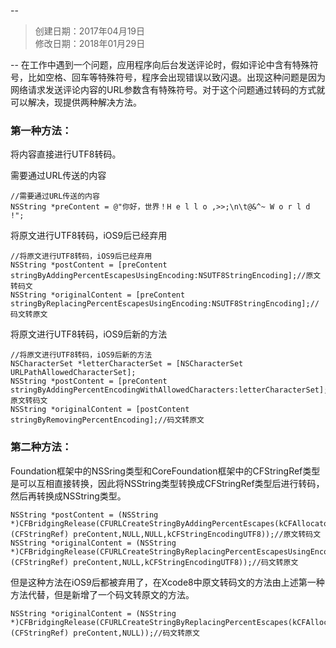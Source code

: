 --
> 创建日期：2017年04月19日  
> 修改日期：2018年01月29日  

--
在工作中遇到一个问题，应用程序向后台发送评论时，假如评论中含有特殊符号，比如空格、回车等特殊符号，程序会出现错误以致闪退。出现这种问题是因为网络请求发送评论内容的URL参数含有特殊符号。对于这个问题通过转码的方式就可以解决，现提供两种解决方法。

### 第一种方法：

将内容直接进行UTF8转码。

需要通过URL传送的内容

```objc
//需要通过URL传送的内容
NSString *preContent = @"你好，世界！H e l l o ,>>;\n\t@&^~ W o r l d !";
```
将原文进行UTF8转码，iOS9后已经弃用

```objc
//将原文进行UTF8转码，iOS9后已经弃用
NSString *postContent = [preContent stringByAddingPercentEscapesUsingEncoding:NSUTF8StringEncoding];//原文转码文
NSString *originalContent = [preContent stringByReplacingPercentEscapesUsingEncoding:NSUTF8StringEncoding];//码文转原文
```
将原文进行UTF8转码，iOS9后新的方法

```objc
//将原文进行UTF8转码，iOS9后新的方法
NSCharacterSet *letterCharacterSet = [NSCharacterSet URLPathAllowedCharacterSet];
NSString *postContent = [preContent stringByAddingPercentEncodingWithAllowedCharacters:letterCharacterSet];//原文转码文
NSString *originalContent = [postContent stringByRemovingPercentEncoding];//码文转原文
```

### 第二种方法：

Foundation框架中的NSSring类型和CoreFoundation框架中的CFStringRef类型是可以互相直接转换，因此将NSString类型转换成CFStringRef类型后进行转码，然后再转换成NSString类型。

```objc
NSString *postContent = (NSString *)CFBridgingRelease(CFURLCreateStringByAddingPercentEscapes(kCFAllocatorDefault,(CFStringRef) preContent,NULL,NULL,kCFStringEncodingUTF8));//原文转码文
NSString *originalContent = (NSString *)CFBridgingRelease(CFURLCreateStringByReplacingPercentEscapesUsingEncoding(kCFAllocatorDefault, (CFStringRef) preContent,NULL,kCFStringEncodingUTF8));//码文转原文
```
但是这种方法在iOS9后都被弃用了，在Xcode8中原文转码文的方法由上述第一种方法代替，但是新增了一个码文转原文的方法。

```objc
NSString *originalContent = (NSString *)CFBridgingRelease(CFURLCreateStringByReplacingPercentEscapes(kCFAllocatorDefault, (CFStringRef) preContent,NULL));//码文转原文
```